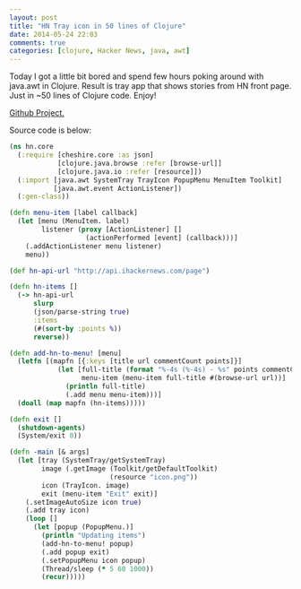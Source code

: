 ```yaml
---
layout: post
title: "HN Tray icon in 50 lines of Clojure"
date: 2014-05-24 22:03
comments: true
categories: [clojure, Hacker News, java, awt]
---
```

Today I got a little bit bored and spend few hours poking around with java.awt in Clojure.
Result is tray app that shows stories from HN front page.
Just in ~50 lines of Clojure code.
Enjoy!

[Github Project.](https://github.com/Gonzih/hn-tray.clj)

Source code is below:

<!--more-->

```clojure
(ns hn.core
  (:require [cheshire.core :as json]
            [clojure.java.browse :refer [browse-url]]
            [clojure.java.io :refer [resource]])
  (:import [java.awt SystemTray TrayIcon PopupMenu MenuItem Toolkit]
           [java.awt.event ActionListener])
  (:gen-class))

(defn menu-item [label callback]
  (let [menu (MenuItem. label)
        listener (proxy [ActionListener] []
                   (actionPerformed [event] (callback)))]
    (.addActionListener menu listener)
    menu))

(def hn-api-url "http://api.ihackernews.com/page")

(defn hn-items []
  (-> hn-api-url
      slurp
      (json/parse-string true)
      :items
      (#(sort-by :points %))
      reverse))

(defn add-hn-to-menu! [menu]
  (letfn [(mapfn [{:keys [title url commentCount points]}]
            (let [full-title (format "%-4s (%-4s) - %s" points commentCount title)
                  menu-item (menu-item full-title #(browse-url url))]
              (println full-title)
              (.add menu menu-item)))]
  (doall (map mapfn (hn-items)))))

(defn exit []
  (shutdown-agents)
  (System/exit 0))

(defn -main [& args]
  (let [tray (SystemTray/getSystemTray)
        image (.getImage (Toolkit/getDefaultToolkit)
                         (resource "icon.png"))
        icon (TrayIcon. image)
        exit (menu-item "Exit" exit)]
    (.setImageAutoSize icon true)
    (.add tray icon)
    (loop []
      (let [popup (PopupMenu.)]
        (println "Updating items")
        (add-hn-to-menu! popup)
        (.add popup exit)
        (.setPopupMenu icon popup)
        (Thread/sleep (* 5 60 1000))
        (recur)))))
```
